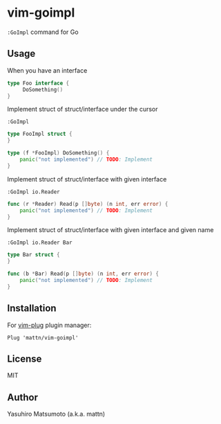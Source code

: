 # vim-goimpl

`:GoImpl` command for Go

## Usage

When you have an interface

```go
type Foo interface {
     DoSomething()
}
```

Implement struct of struct/interface under the cursor

```
:GoImpl
```

```go
type FooImpl struct {
}

type (f *FooImpl) DoSomething() {
    panic("not implemented") // TODO: Implement
}
```

Implement struct of struct/interface with given interface

```
:GoImpl io.Reader
```

```go
func (r *Reader) Read(p []byte) (n int, err error) {
	panic("not implemented") // TODO: Implement
}
```

Implement struct of struct/interface with given interface and given name

```
:GoImpl io.Reader Bar
```

```go
type Bar struct {
}

func (b *Bar) Read(p []byte) (n int, err error) {
	panic("not implemented") // TODO: Implement
}
```

## Installation


For [vim-plug](https://github.com/junegunn/vim-plug) plugin manager:

```viml
Plug 'mattn/vim-goimpl'
```

## License

MIT

## Author

Yasuhiro Matsumoto (a.k.a. mattn)
